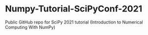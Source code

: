 # Numpy-Tutorial-SciPyConf-2021
Public GitHub repo for SciPy 2021 tutorial (Introduction to Numerical Computing With NumPy)
